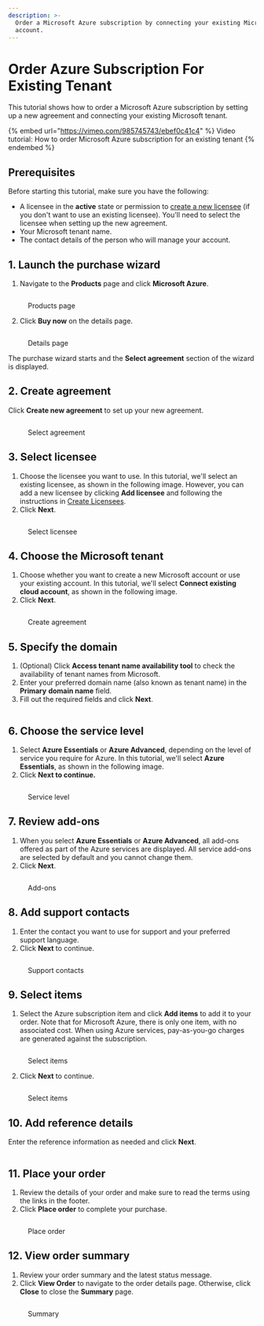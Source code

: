 ```yaml
---
description: >-
  Order a Microsoft Azure subscription by connecting your existing Microsoft
  account.
---
```


# Order Azure Subscription For Existing Tenant

This tutorial shows how to order a Microsoft Azure subscription by setting up a new agreement and connecting your existing Microsoft tenant.&#x20;

{% embed url="https://vimeo.com/985745743/ebef0c41c4" %}
Video tutorial: How to order Microsoft Azure subscription for an existing tenant
{% endembed %}

## Prerequisites <a href="#howtoorderamicrosoft365subscriptionforanexistingmicrosofttenant-prerequisites" id="howtoorderamicrosoft365subscriptionforanexistingmicrosofttenant-prerequisites"></a>

Before starting this tutorial, make sure you have the following:

* A licensee in the **active** state or permission to [create a new licensee](../../../../modules-and-features/settings/licensees/create-licensees.md) (if you don't want to use an existing licensee). You'll need to select the licensee when setting up the new agreement.&#x20;
* Your Microsoft tenant name.&#x20;
* The contact details of the person who will manage your account.&#x20;

## &#x31;**.** Launch the purchase wizard

1. Navigate to the **Products** page and click **Microsoft Azure**.&#x20;

<figure><img src="../../../../.gitbook/assets/Azure.png" alt=""><figcaption><p>Products page</p></figcaption></figure>

2. Click **Buy now** on the details page.

<figure><img src="../../../../.gitbook/assets/Azure BuyNow.png" alt=""><figcaption><p>Details page</p></figcaption></figure>

The purchase wizard starts and the **Select agreement** section of the wizard is displayed.

## 2. Create agreement

Click **Create new agreement** to set up your new agreement.

<figure><img src="../../../../.gitbook/assets/image (99).png" alt=""><figcaption><p>Select agreement</p></figcaption></figure>

## 3. Select licensee

1. Choose the licensee you want to use. In this tutorial, we'll select an existing licensee, as shown in the following image. However, you can add a new licensee by clicking **Add licensee** and following the instructions in [Create Licensees](../../../../modules-and-features/settings/licensees/create-licensees.md).
2. Click **Next**.&#x20;

<figure><img src="../../../../.gitbook/assets/image (86).png" alt=""><figcaption><p>Select licensee</p></figcaption></figure>

## 4. **Choose the Microsoft** tenant

1. Choose whether you want to create a new Microsoft account or use your existing account. In this tutorial, we'll select **Connect existing cloud account**, as shown in the following image.
2. Click **Next**.

<figure><img src="../../../../.gitbook/assets/image (1029).png" alt=""><figcaption><p>Create agreement</p></figcaption></figure>

## 5. Specify the domain

1. (Optional) Click **Access tenant name availability tool** to check the availability of tenant names from Microsoft.
2. Enter your preferred domain name (also known as tenant name) in the **Primary** **domain name** field.&#x20;
3. Fill out the required fields and click **Next**.

<figure><img src="../../../../.gitbook/assets/Azure1.png" alt=""><figcaption></figcaption></figure>

## 6. Choose the service level

1. Select **Azure Essentials** or **Azure Advanced**, depending on the level of service you require for Azure. In this tutorial, we'll select **Azure Essentials**, as shown in the following image.
2. Click **Next to continue.**

<figure><img src="../../../../.gitbook/assets/Azure2.png" alt=""><figcaption><p>Service level</p></figcaption></figure>

## 7. Review add-ons

1. When you select **Azure Essentials** or **Azure Advanced**, all add-ons offered as part of the Azure services are displayed. All service add-ons are selected by default and you cannot change them.
2. Click **Next**.

<figure><img src="../../../../.gitbook/assets/Azure3.png" alt=""><figcaption><p>Add-ons</p></figcaption></figure>

## 8. Add support contacts

1. Enter the contact you want to use for support and your preferred support language.&#x20;
2. Click **Next** to continue.

<figure><img src="../../../../.gitbook/assets/AzureSupportContacts.png" alt=""><figcaption><p>Support contacts</p></figcaption></figure>

## 9. Select items

1. Select the Azure subscription item and click **Add items** to add it to your order. Note that for Microsoft Azure, there is only one item, with no associated cost. When using Azure services, pay-as-you-go charges are generated against the subscription.

<figure><img src="../../../../.gitbook/assets/AzureItems.png" alt=""><figcaption><p>Select items</p></figcaption></figure>

2. Click **Next** to continue.

<figure><img src="../../../../.gitbook/assets/AzureSelectItems.png" alt=""><figcaption><p>Select items</p></figcaption></figure>

## 10. Add reference details

Enter the reference information as needed and click **Next**.

<figure><img src="../../../../.gitbook/assets/AzureDetails.png" alt=""><figcaption></figcaption></figure>

## 11. Place your order

1. Review the details of your order and make sure to read the terms using the links in the footer.&#x20;
2. Click **Place order** to complete your purchase.

<figure><img src="../../../../.gitbook/assets/AzurePlaceOrder.png" alt=""><figcaption><p>Place order</p></figcaption></figure>

## 12. View order summary

1. Review your order summary and the latest status message.
2. Click **View Order** to navigate to the order details page. Otherwise, click **Close** to close the **Summary** page.

<figure><img src="../../../../.gitbook/assets/AzureSummary.png" alt=""><figcaption><p>Summary</p></figcaption></figure>
